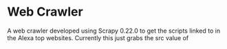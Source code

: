 Web Crawler
==========

A web crawler developed using Scrapy 0.22.0 to get the scripts linked to in the Alexa top websites. Currently this just grabs the src value of <script> tags in the <head>.

This information will be collated anonymously and analysed to determine the most common scripts linked to from CDNs.

Scrapy 0.22.0
=============

Installation process is found <a href="http://doc.scrapy.org/en/latest/intro/install.html">here</a>.

Usage
=====

```
scrapy crawl webcrawler -o items.json -t json
```

Version History
===============

<b>V0.1</b> - February 4th 2014

	o Added simple crawler to grab and store src values from script tags.
	o Updated items.py with correct fields.
